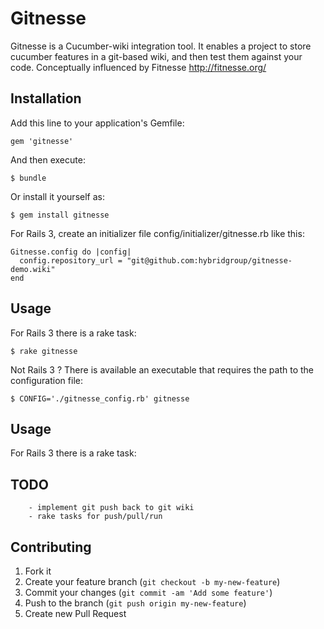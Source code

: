 # Gitnesse

 Gitnesse is a Cucumber-wiki integration tool.
 It enables a project to store cucumber features in a git-based wiki, and then test them against your code.
 Conceptually influenced by Fitnesse http://fitnesse.org/

## Installation

Add this line to your application's Gemfile:

    gem 'gitnesse'

And then execute:

    $ bundle

Or install it yourself as:

    $ gem install gitnesse

For Rails 3, create an initializer file config/initializer/gitnesse.rb like this:

    Gitnesse.config do |config|
      config.repository_url = "git@github.com:hybridgroup/gitnesse-demo.wiki"
    end

## Usage

For Rails 3 there is a rake task:

    $ rake gitnesse

Not Rails 3 ? There is available an executable that requires the path to the configuration file:

    $ CONFIG='./gitnesse_config.rb' gitnesse

## Usage

For Rails 3 there is a rake task:

## TODO

		- implement git push back to git wiki
		- rake tasks for push/pull/run

## Contributing

1. Fork it
2. Create your feature branch (`git checkout -b my-new-feature`)
3. Commit your changes (`git commit -am 'Add some feature'`)
4. Push to the branch (`git push origin my-new-feature`)
5. Create new Pull Request
